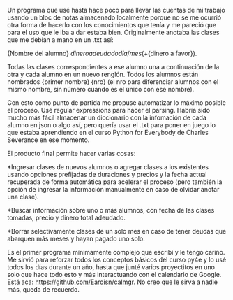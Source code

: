 Un programa que usé hasta hace poco para llevar las cuentas de mi trabajo usando un bloc de notas almacenado localmente porque no se me ocurrió otra forma de hacerlo con los conocimientos que tenía y me pareció que para el uso que le iba a dar estaba bien.
Originalmente anotaba las clases que me debían a mano en un .txt así:

{Nombre del alumno} ${dinero adeudado} {día}/{mes} (+${dinero a favor}).

Todas las clases correspondientes a ese alumno una a continuación de la otra y cada alumno en un nuevo renglón. 
Todos los alumnos están nombrados {primer nombre} {nro} (el nro para diferenciar alumnos con el mismo nombre, sin número cuando es el único con ese nombre).

Con esto como punto de partida me propuse automatizar lo máximo posible el proceso. Usé regular expressions para hacer el parsing. Habría sido mucho más fácil almacenar un diccionario con la infomación de cada alumno en json o algo así, pero quería usar el .txt para poner en juego lo que estaba aprendiendo en el curso Python for Everybody de Charles Severance en ese momento.

El producto final permite hacer varias cosas:

*Ingresar clases de nuevos alumnos o agregar clases a los existentes usando opciones prefijadas de duraciones y precios y la fecha actual recuperada de forma automática para acelerar el proceso (pero también la opción de ingresar la información manualmente en caso de olvidar anotar una clase).

*Buscar información sobre uno o más alumnos, con fecha de las clases tomadas, precio y dinero total adeudado.

*Borrar selectivamente clases de un solo mes en caso de tener deudas que abarquen más meses y hayan pagado uno solo.

Es el primer programa mínimamente complejo que escribí y le tengo cariño. Me sirvió para reforzar todos los conceptos básicos del curso py4e y lo usé todos los días durante un año, hasta que junté varios proyectitos en uno solo que hace todo esto y más interactuando con el calendario de Google. Está aca: https://github.com/Earoisn/calmgr.
No creo que le sirva a nadie más, queda de recuerdo.
